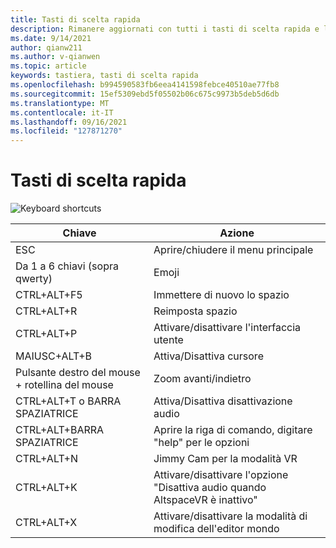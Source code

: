 ```yaml
---
title: Tasti di scelta rapida
description: Rimanere aggiornati con tutti i tasti di scelta rapida e le azioni disponibili supportati dall'applicazione AltspaceVR.
ms.date: 9/14/2021
author: qianw211
ms.author: v-qianwen
ms.topic: article
keywords: tastiera, tasti di scelta rapida
ms.openlocfilehash: b994590583fb6eea4141598febce40510ae77fb8
ms.sourcegitcommit: 15ef5309ebd5f05502b06c675c9973b5deb5d6db
ms.translationtype: MT
ms.contentlocale: it-IT
ms.lasthandoff: 09/16/2021
ms.locfileid: "127871270"
---
```

# <a name="keyboard-shortcuts"></a>Tasti di scelta rapida

<img src="images\keyboard-shortcuts.png" alt="Keyboard shortcuts">

| Chiave | Azione |
|---|---|
| ESC | Aprire/chiudere il menu principale |
| Da 1 a 6 chiavi (sopra qwerty) | Emoji |
| CTRL+ALT+F5 | Immettere di nuovo lo spazio |
| CTRL+ALT+R | Reimposta spazio |
| CTRL+ALT+P | Attivare/disattivare l'interfaccia utente |
| MAIUSC+ALT+B | Attiva/Disattiva cursore |
| Pulsante destro del mouse + rotellina del mouse | Zoom avanti/indietro |
| CTRL+ALT+T o BARRA SPAZIATRICE | Attiva/Disattiva disattivazione audio |
| CTRL+ALT+BARRA SPAZIATRICE | Aprire la riga di comando, digitare "help" per le opzioni |
| CTRL+ALT+N | Jimmy Cam per la modalità VR |
| CTRL+ALT+K | Attivare/disattivare l'opzione "Disattiva audio quando AltspaceVR è inattivo" |
| CTRL+ALT+X | Attivare/disattivare la modalità di modifica dell'editor mondo |
